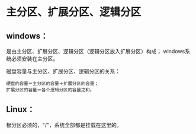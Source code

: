# 主分区、扩展分区、逻辑分区

## windows：

是由主分区、扩展分区、逻辑分区（逻辑分区放入扩展分区）构成；
windows系统必须安装在主分区。

磁盘容量与主分区、扩展分区、逻辑分区的关系：

    硬盘的容量＝主分区的容量＋扩展分区的容量；
    扩展分区的容量＝各个逻辑分区的容量之和。

## Linux：

根分区必须的，"/"，系统全部都是挂载在这里的。
